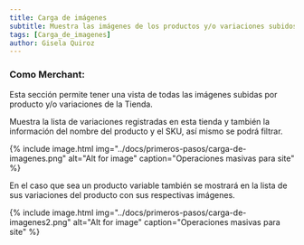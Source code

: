 ```yaml
---
title: Carga de imágenes
subtitle: Muestra las imágenes de los productos y/o variaciones subidos.
tags: [Carga_de_imagenes]
author: Gisela Quiroz
---
```

### **Como Merchant:**

Esta sección permite tener una vista de todas las imágenes subidas por producto y/o variaciones de la Tienda.

Muestra la lista de variaciones registradas en esta tienda y también la información del nombre del producto y el SKU, así mismo se podrá filtrar.

{% include image.html img="../docs/primeros-pasos/carga-de-imagenes.png" alt="Alt for image" caption="Operaciones masivas para site" %}

En el caso que sea un producto variable también se mostrará en la lista de sus variaciones del producto con sus respectivas imágenes.

{% include image.html img="../docs/primeros-pasos/carga-de-imagenes2.png" alt="Alt for image" caption="Operaciones masivas para site" %}

